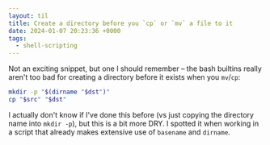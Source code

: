 ```yaml
---
layout: til
title: Create a directory before you `cp` or `mv` a file to it
date: 2024-01-07 20:23:36 +0000
tags:
  - shell-scripting
---
```

Not an exciting snippet, but one I should remember – the bash builtins really aren't too bad for creating a directory before it exists when you `mv`/`cp`:

```bash
mkdir -p "$(dirname "$dst")"
cp "$src" "$dst"
```

I actually don't know if I've done this before (vs just copying the directory name into `mkdir -p`), but this is a bit more DRY.
I spotted it when working in a script that already makes extensive use of `basename` and `dirname`.
